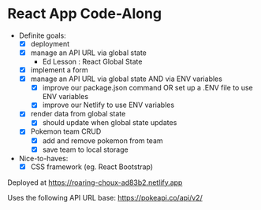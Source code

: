 # React App Code-Along

- Definite goals:
    - [x] deployment
    - [x] manage an API URL via global state
        - Ed Lesson : React Global State
    - [x] implement a form
    - [x] manage an API URL via global state AND via ENV variables
		- [x] improve our package.json command OR set up a .ENV file to use ENV variables
		- [x] improve our Netlify to use ENV variables 
	- [x] render data from global state 
		- [x] should update when global state updates
    - [x] Pokemon team CRUD
        - [x] add and remove pokemon from team
        - [x] save team to local storage
- Nice-to-haves:
    - [x] CSS framework (eg. React Bootstrap)

Deployed at https://roaring-choux-ad83b2.netlify.app

Uses the following API URL base:
https://pokeapi.co/api/v2/
